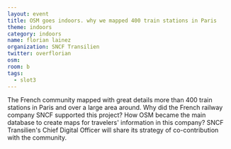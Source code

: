 ```yaml
---
layout: event
title: OSM goes indoors. why we mapped 400 train stations in Paris
theme: indoors
category: indoors
name: florian lainez
organization: SNCF Transilien
twitter: overflorian
osm:
room: b
tags:
  - slot3
---
```

The French community mapped with great details more than 400 train stations in Paris and over a large area around. Why did the French railway company SNCF supported this project? How OSM became the main database to create maps for travelers' information in this company? SNCF Transilien's Chief Digital Officer will share its strategy of co-contribution with the community.
